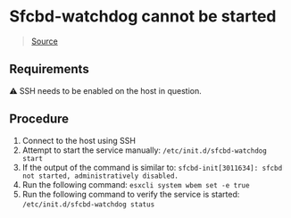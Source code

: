 # Sfcbd-watchdog cannot be started

> [Source](https://www.claudiokuenzler.com/blog/1280/how-to-enable-cim-server-wbem-service-esxi-8)

## Requirements

:warning: SSH needs to be enabled on the host in question.

## Procedure

1. Connect to the host using SSH
2. Attempt to start the service manually: `/etc/init.d/sfcbd-watchdog start`
3. If the output of the command is similar to:
   `sfcbd-init[3011634]: sfcbd not started, administratively disabled.`
4. Run the following command: `esxcli system wbem set -e true`
5. Run the following command to verify the service is started: `/etc/init.d/sfcbd-watchdog status`
